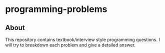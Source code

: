 # programming-problems
## About
This repository contains textbook/interview style programming questions. I will try to breakdown
each problem and give a detailed answer. 
